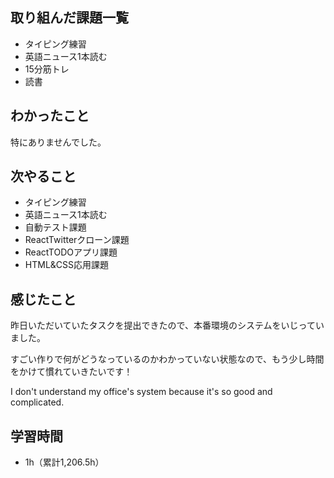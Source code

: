 ## 取り組んだ課題一覧
- タイピング練習
- 英語ニュース1本読む
- 15分筋トレ
- 読書
## わかったこと
特にありませんでした。
## 次やること
- タイピング練習
- 英語ニュース1本読む
- 自動テスト課題
- ReactTwitterクローン課題
- ReactTODOアプリ課題
- HTML&CSS応用課題
## 感じたこと
昨日いただいていたタスクを提出できたので、本番環境のシステムをいじっていました。

すごい作りで何がどうなっているのかわかっていない状態なので、もう少し時間をかけて慣れていきたいです！

I don't understand my office's system because it's so good and complicated.

## 学習時間
- 1h（累計1,206.5h）
